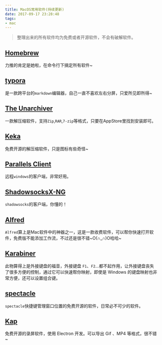 ```yaml
---
title: MacOS常用软件(持续更新)
date: 2017-09-17 23:28:48
tags:
- mac
---
```


> 整理出来的所有软件均为免费或者开源软件，不会有破解软件。

## [Homebrew](https://brew.sh/)

力推的肯定是她啦，在命令行下搞定所有软件~

## [typora](https://typora.io/)

是一款跨平台的`markdown`编辑器，自己一直不喜欢左右分屏，只爱所见即所得~

## [The Unarchiver](https://theunarchiver.com/)

一款解压缩软件，支持`Zip`,`RAR`,`7-zip`等格式，只要在AppStore里找到安装即可。

## [Keka](http://www.kekaosx.com/zh-cn/)

免费开源的解压缩软件，只是图标有些奇怪~

## [Parallels Client](https://itunes.apple.com/cn/app/parallels-client/id600925318?mt=12)

远程`windows`的客户端，非常好用。

## [ShadowsocksX-NG](https://github.com/shadowsocks/ShadowsocksX-NG)

`shadowsocks`的客户端，你懂的！

## [Alfred](https://www.alfredapp.com/)

`Alfred`算上是Mac软件中的神器之一，这是一款收费软件，可以帮你快速打开软件，免费版不能添加工作流，不过还是很不错~O(∩_∩)O哈哈~


## [Karabiner](https://pqrs.org/osx/karabiner/)

此物算得上是外接键盘的福音，外接键盘 `F1`、`F2`…都不起作用，让外接键盘丧失了很多方便的控制，通过它可以快速帮你映射，即使是 Windows 的键盘映射也非常方便，还可以设置组合键。


## [spectacle](https://www.spectacleapp.com/)

`spectacle`快捷键管理窗口位置的免费开源的软件，日常必不可少的软件。

## [Kap](https://github.com/wulkano/kap)

免费开源的录屏软件，使用 Electron 开发。可以导出 Gif 、MP4 等格式，很不错~